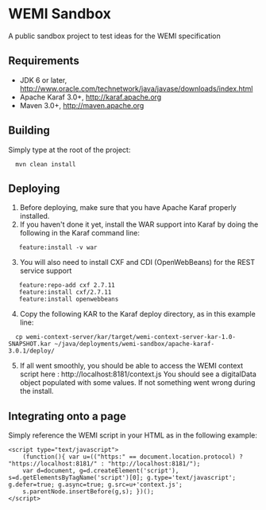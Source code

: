 WEMI Sandbox
============

A public sandbox project to test ideas for the WEMI specification

Requirements
------------
* JDK 6 or later, http://www.oracle.com/technetwork/java/javase/downloads/index.html
* Apache Karaf 3.0+, http://karaf.apache.org
* Maven 3.0+, http://maven.apache.org

Building
--------

Simply type at the root of the project:
```
  mvn clean install
```

Deploying
---------

1. Before deploying, make sure that you have Apache Karaf properly installed.
2. If you haven't done it yet, install the WAR support into Karaf by doing the following in the Karaf command line:
```
   feature:install -v war
```
3. You will also need to install CXF and CDI (OpenWebBeans) for the REST service support
```
   feature:repo-add cxf 2.7.11
   feature:install cxf/2.7.11
   feature:install openwebbeans
```
4. Copy the following KAR to the Karaf deploy directory, as in this example line:
```
  cp wemi-context-server/kar/target/wemi-context-server-kar-1.0-SNAPSHOT.kar ~/java/deployments/wemi-sandbox/apache-karaf-3.0.1/deploy/
```
5. If all went smoothly, you should be able to access the WEMI context script here : http://localhost:8181/context.js
 You should see a digitalData object populated with some values. If not something went wrong during the install.

 Integrating onto a page
 -----------------------

 Simply reference the WEMI script in your HTML as in the following example:

```
<script type="text/javascript">
    (function(){ var u=(("https:" == document.location.protocol) ? "https://localhost:8181/" : "http://localhost:8181/");
    var d=document, g=d.createElement('script'), s=d.getElementsByTagName('script')[0]; g.type='text/javascript'; g.defer=true; g.async=true; g.src=u+'context.js';
    s.parentNode.insertBefore(g,s); })();
</script>
```